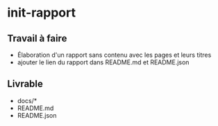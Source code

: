 # init-rapport


## Travail à faire

- Élaboration d'un rapport sans contenu avec les pages et leurs titres
- ajouter le lien du rapport dans README.md et README.json


## Livrable

- docs/*
- README.md
- README.json



